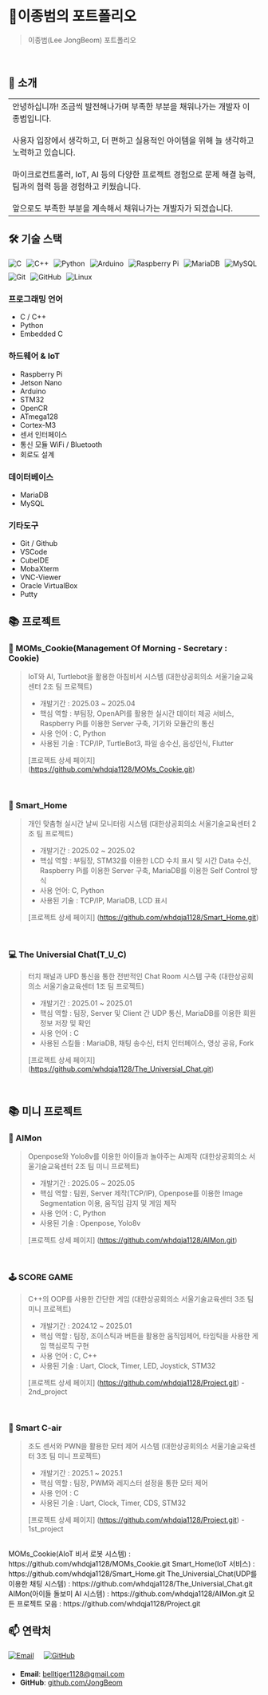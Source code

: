 # 📜이종범의 포트폴리오

> 이종범(Lee JongBeom) 포트폴리오

<br/>

## 👋 소개

<table>
  <tr>
    <td width="70%">
      안녕하십니까! 조금씩 발전해나가며 부족한 부분을 채워나가는 개발자 이종범입니다. <br><br>
      사용자 입장에서 생각하고, 더 편하고 실용적인 아이템을 위해 늘 생각하고 노력하고 있습니다. <br><br>
      마이크로컨트롤러, IoT, AI 등의 다양한 프로젝트 경험으로 문제 해결 능력, 팀과의 협력 등을 경험하고 키웠습니다. <br><br>
      앞으로도 부족한 부분을 계속해서 채워나가는 개발자가 되겠습니다.
  </tr>
</table>

## 🛠️ 기술 스택

<div style="display: flex; flex-wrap: wrap; gap: 10px; margin: 20px 0;">
  <img src="https://img.shields.io/badge/C-A8B9CC?style=for-the-badge&logo=c&logoColor=white" alt="C" />
  <img src="https://img.shields.io/badge/C++-00599C?style=for-the-badge&logo=cplusplus&logoColor=white" alt="C++" />
  <img src="https://img.shields.io/badge/Python-3776AB?style=for-the-badge&logo=python&logoColor=white" alt="Python" />
  <img src="https://img.shields.io/badge/Arduino-00979D?style=for-the-badge&logo=arduino&logoColor=white" alt="Arduino" />
  <img src="https://img.shields.io/badge/Raspberry_Pi-A22846?style=for-the-badge&logo=raspberry-pi&logoColor=white" alt="Raspberry Pi" />
  <img src="https://img.shields.io/badge/MariaDB-003545?style=for-the-badge&logo=mariadb&logoColor=white" alt="MariaDB" />
  <img src="https://img.shields.io/badge/MySQL-4479A1?style=for-the-badge&logo=mysql&logoColor=white" alt="MySQL" />
  <img src="https://img.shields.io/badge/Git-F05032?style=for-the-badge&logo=git&logoColor=white" alt="Git" />
  <img src="https://img.shields.io/badge/github-181717?style=for-the-badge&logo=github&logoColor=white" alt="GitHub"/>
  <img src="https://img.shields.io/badge/linux-FCC624?style=for-the-badge&logo=linux&logoColor=black" alt="Linux"/>
</div>

### 프로그래밍 언어
- C / C++
- Python
- Embedded C

### 하드웨어 & IoT
- Raspberry Pi
- Jetson Nano
- Arduino
- STM32
- OpenCR
- ATmega128
- Cortex-M3
- 센서 인터페이스
- 통신 모듈 WiFi / Bluetooth
- 회로도 설계

### 데이터베이스
- MariaDB
- MySQL

### 기타도구
- Git / Github
- VSCode
- CubeIDE
- MobaXterm
- VNC-Viewer
- Oracle VirtualBox
- Putty

## 📚 프로젝트

### 🧾 MOMs_Cookie(Management Of Morning - Secretary : Cookie)

> IoT와 AI, Turtlebot을 활용한 아침비서 시스템 (대한상공회의소 서울기술교육센터 2조 팀 프로젝트)
>
> - 개발기간 : 2025.03 ~ 2025.04
> - 핵심 역할 : 부팀장, OpenAPI를 활용한 실시간 데이터 제공 서비스, Raspberry Pi를 이용한 Server 구축, 기기와 모듈간의 통신
> - 사용 언어 : C, Python
> - 사용된 기술 : TCP/IP, TurtleBot3, 파일 송수신, 음성인식, Flutter
>
> [프로젝트 상세 페이지] (https://github.com/whdqja1128/MOMs_Cookie.git)

<br/>

### 🏡 Smart_Home

> 개인 맞춤형 실시간 날씨 모니터링 시스템 (대한상공회의소 서울기술교육센터 2조 팀 프로젝트)
>
> - 개발기간 : 2025.02 ~ 2025.02
> - 핵심 역할 : 부팀장, STM32를 이용한 LCD 수치 표시 및 시간 Data 수신, Raspberry Pi를 이용한 Server 구축, MariaDB를 이용한 Self Control 방식
> - 사용 언어: C, Python
> - 사용된 기술 : TCP/IP, MariaDB, LCD 표시
>
> [프로젝트 상세 페이지] (https://github.com/whdqja1128/Smart_Home.git)

<br/>

### 💻 The Universial Chat(T_U_C)

> 터치 패널과 UPD 통신을 통한 전반적인 Chat Room 시스템 구축 (대한상공회의소 서울기술교육센터 1조 팀 프로젝트)
>
> - 개발기간 : 2025.01 ~ 2025.01
> - 핵심 역할 : 팀장, Server 및 Client 간 UDP 통신, MariaDB를 이용한 회원 정보 저장 및 확인
> - 사용 언어 : C
> - 사용된 스킬들 : MariaDB, 채팅 송수신, 터치 인터페이스, 영상 공유, Fork
>
> [프로젝트 상세 페이지] (https://github.com/whdqja1128/The_Universial_Chat.git)

<br/>

## 📚 미니 프로젝트

### 👾 AIMon

> Openpose와 Yolo8v를 이용한 아이들과 놀아주는 AI제작 (대한상공회의소 서울기술교육센터 2조 팀 미니 프로젝트)
>
> - 개발기간 : 2025.05 ~ 2025.05
> - 핵심 역할 : 팀원, Server 제작(TCP/IP), Openpose를 이용한 Image Segmentation 이용, 움직임 감지 및 게임 제작
> - 사용 언어 : C, Python
> - 사용된 기술 : Openpose, Yolo8v
>
> [프로젝트 상세 페이지] (https://github.com/whdqja1128/AIMon.git)

<br/>

### 🕹️ SCORE GAME

> C++의 OOP를 사용한 간단한 게임 (대한상공회의소 서울기술교육센터 3조 팀 미니 프로젝트)
>
> - 개발기간 : 2024.12 ~ 2025.01
> - 핵심 역할 : 팀장, 조이스틱과 버튼을 활용한 움직임제어, 타임틱을 사용한 게임 핵심로직 구현
> - 사용 언어 : C, C++
> - 사용된 기술 : Uart, Clock, Timer, LED, Joystick, STM32
>
> [프로젝트 상세 페이지] (https://github.com/whdqja1128/Project.git) - 2nd_project

<br/>

### 🍃 Smart C-air

> 조도 센서와 PWN을 활용한 모터 제어 시스템 (대한상공회의소 서울기술교육센터 3조 팀 미니 프로젝트)
>
> - 개발기간 : 2025.1 ~ 2025.1
> - 핵심 역할 : 팀장, PWM와 레지스터 설정을 통한 모터 제어
> - 사용 언어 : C
> - 사용된 기술 : Uart, Clock, Timer, CDS, STM32
>
> [프로젝트 상세 페이지] (https://github.com/whdqja1128/Project.git) - 1st_project

<br/>
MOMs_Cookie(AIoT 비서 로봇 시스템) : https://github.com/whdqja1128/MOMs_Cookie.git  
Smart_Home(IoT 서비스) : https://github.com/whdqja1128/Smart_Home.git  
The_Universial_Chat(UDP를 이용한 채팅 시스템) : https://github.com/whdqja1128/The_Universial_Chat.git  
AIMon(아이들 돌보미 AI 시스템) : https://github.com/whdqja1128/AIMon.git  
모든 프로젝트 모음 : https://github.com/whdqja1128/Project.git  


## 📫 연락처
<div style="display: flex; flex-wrap: wrap; gap: 20px; margin: 20px 0;">
  <a href="mailto:belltiger1128@gmail.com">
    <img src="https://img.shields.io/badge/Email-D14836?style=for-the-badge&logo=gmail&logoColor=white" alt="Email" />
  </a>
  <a href="https://github.com/whdqja1128">
    <img src="https://img.shields.io/badge/GitHub-100000?style=for-the-badge&logo=github&logoColor=white" alt="GitHub" />
  </a>
</div>

- **Email**: belltiger1128@gmail.com
- **GitHub**: [github.com/JongBeom](https://github.com/whdqja1128)
